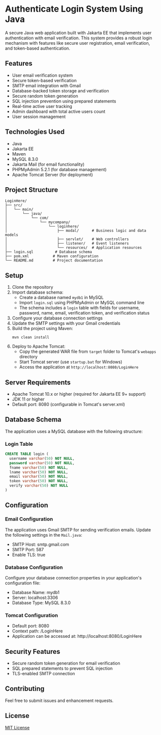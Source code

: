 # Authenticate Login System Using Java

A secure Java web application built with Jakarta EE that implements user authentication with email verification. This system provides a robust login mechanism with features like secure user registration, email verification, and token-based authentication.

## Features

- User email verification system
- Secure token-based verification
- SMTP email integration with Gmail
- Database-backed token storage and verification
- Secure random token generation
- SQL injection prevention using prepared statements
- Real-time active user tracking
- Admin dashboard with total active users count
- User session management

## Technologies Used

- Java
- Jakarta EE
- Maven
- MySQL 8.3.0
- Jakarta Mail (for email functionality)
- PHPMyAdmin 5.2.1 (for database management)
- Apache Tomcat Server (for deployment)

## Project Structure

```
LoginHere/
├── src/
│   └── main/
│       └── java/
│           └── com/
│               └── mycompany/
│                   └── loginhere/
│                       ├── modal/      # Business logic and data models
│                       ├── servlet/    # Web controllers
│                       ├── listener/   # Event listeners
│                       └── resources/  # Application resources
├── login.sql          # Database schema
├── pom.xml           # Maven configuration
└── README.md         # Project documentation
```

## Setup

1. Clone the repository
2. Import database schema:
   - Create a database named `mydb1` in MySQL
   - Import `login.sql` using PHPMyAdmin or MySQL command line
   - The schema includes a `login` table with fields for username, password, name, email, verification token, and verification status
3. Configure your database connection settings
4. Update the SMTP settings with your Gmail credentials
5. Build the project using Maven:
   ```
   mvn clean install
   ```
6. Deploy to Apache Tomcat:
   - Copy the generated WAR file from `target` folder to Tomcat's `webapps` directory
   - Start Tomcat server (use `startup.bat` for Windows)
   - Access the application at `http://localhost:8080/LoginHere`

## Server Requirements

- Apache Tomcat 10.x or higher (required for Jakarta EE 9+ support)
- JDK 11 or higher
- Default port: 8080 (configurable in Tomcat's server.xml)

## Database Schema

The application uses a MySQL database with the following structure:

### Login Table
```sql
CREATE TABLE login (
  username varchar(50) NOT NULL,
  password varchar(50) NOT NULL,
  fname varchar(50) NOT NULL,
  lname varchar(50) NOT NULL,
  email varchar(50) NOT NULL,
  token varchar(50) NOT NULL,
  verify varchar(50) NOT NULL
)
```

## Configuration

### Email Configuration
The application uses Gmail SMTP for sending verification emails. Update the following settings in the `Mail.java`:
- SMTP Host: smtp.gmail.com
- SMTP Port: 587
- Enable TLS: true

### Database Configuration
Configure your database connection properties in your application's configuration file:
- Database Name: mydb1
- Server: localhost:3306
- Database Type: MySQL 8.3.0

### Tomcat Configuration
- Default port: 8080
- Context path: /LoginHere
- Application can be accessed at: http://localhost:8080/LoginHere

## Security Features

- Secure random token generation for email verification
- SQL prepared statements to prevent SQL injection
- TLS-enabled SMTP connection

## Contributing

Feel free to submit issues and enhancement requests.

## License

[MIT License](LICENSE)
